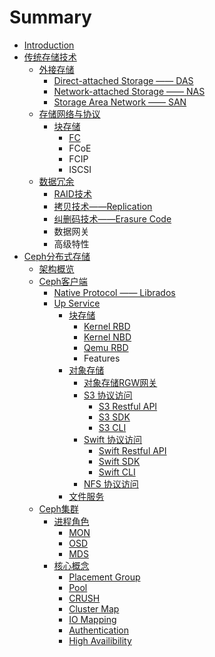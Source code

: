 # Summary

* [Introduction](README.md)
* [传统存储技术](传统存储技术.md)
    * [外接存储](外接存储.md)
        * [Direct-attached Storage —— DAS](direct-attached-storage-——-das.md)
        * [Network-attached Storage —— NAS](network-attached-storage-——-nas.md)
        * [Storage Area Network —— SAN](storage-area-network-——-san.md)
    * [存储网络与协议](网络与协议.md)
        * [块存储](块存储.md)
            * [FC](fc网络.md)
            * FCoE
            * FCIP
            * ISCSI
    * [数据冗余](数据冗余.md)
        * [RAID技术](raid.md)
        * [拷贝技术——Replication](replication.md)
        * [纠删码技术——Erasure Code](纠删码技术——erasure-code.md)
        * 数据网关
        * 高级特性
* [Ceph分布式存储](ceph分布式存储.md)
    * [架构概览](架构概览.md)
    * [Ceph客户端](ceph客户端.md)
        * [Native Protocol —— Librados](base.md)
        * [Up Service](up-service.md)
            * [块存储](块存储.md)
                * [Kernel RBD](kernel-rbd.md)
                * [Kernel NBD](qemu-rbd.md)
                * [Qemu RBD](qemu-rbd.md)
                * Features
            * [对象存储](对象存储.md)
                * [对象存储RGW网关](对象存储rgw网关.md)
                * [S3 协议访问](aws-s3-访问方式.md)
                    * [S3 Restful API](s3-restful-api.md)
                    * [S3 SDK](s3-sdk.md)
                    * [S3 CLI](s3-cli.md)
                * [Swift 协议访问](swift-协议访问.md)
                    * [Swift Restful API](swift-restful-api.md)
                    * [Swift SDK](swift-sdk.md)
                    * [Swift CLI](swift-cli.md)
                * [NFS 协议访问](nfs-协议访问.md)
            * [文件服务](文件服务.md)
    * [Ceph集群](ceph集群.md)
        * [进程角色](daemon角色.md)
            * [MON](mon.md)
            * [OSD](osd.md)
            * [MDS](mds.md)
        * [核心概念](核心概念.md)
            * [Placement Group](placement-group.md)
            * [Pool](pool.md)
            * [CRUSH](crush.md)
            * [Cluster Map](cluster-map.md)
            * [IO Mapping](io-mapping.md)
            * [Authentication](authentication.md)
            * [High Availibility](high-availibility.md)

